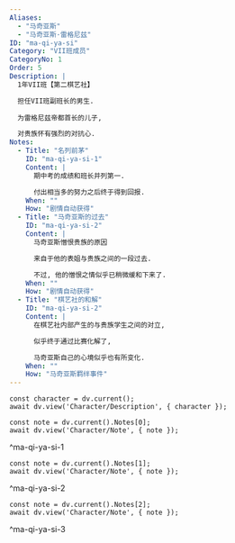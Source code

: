 ```yaml
---
Aliases:
  - "马奇亚斯"
  - "马奇亚斯·雷格尼兹"
ID: "ma-qi-ya-si"
Category: "VII班成员"
CategoryNo: 1
Order: 5
Description: |
  1年VII班【第二棋艺社】

  担任VII班副班长的男生.
  
  为雷格尼兹帝都首长的儿子,

  对贵族怀有强烈的对抗心.
Notes:
  - Title: "名列前茅"
    ID: "ma-qi-ya-si-1"
    Content: |
      期中考的成绩和班长并列第一.

      付出相当多的努力之后终于得到回报.
    When: ""
    How: "剧情自动获得"
  - Title: "马奇亚斯的过去"
    ID: "ma-qi-ya-si-2"
    Content: |
      马奇亚斯憎恨贵族的原因

      来自于他的表姐与贵族之间的一段过去.

      不过, 他的憎恨之情似乎已稍微缓和下来了.
    When: ""
    How: "剧情自动获得"
  - Title: "棋艺社的和解"
    ID: "ma-qi-ya-si-2"
    Content: |
      在棋艺社内部产生的与贵族学生之间的对立,

      似乎终于通过比赛化解了,

      马奇亚斯自己的心境似乎也有所变化.
    When: ""
    How: "马奇亚斯羁绊事件"
---
```

```dataviewjs
const character = dv.current();
await dv.view('Character/Description', { character });
```

```dataviewjs
const note = dv.current().Notes[0];
await dv.view('Character/Note', { note });
```
^ma-qi-ya-si-1

```dataviewjs
const note = dv.current().Notes[1];
await dv.view('Character/Note', { note });
```
^ma-qi-ya-si-2

```dataviewjs
const note = dv.current().Notes[2];
await dv.view('Character/Note', { note });
```
^ma-qi-ya-si-3